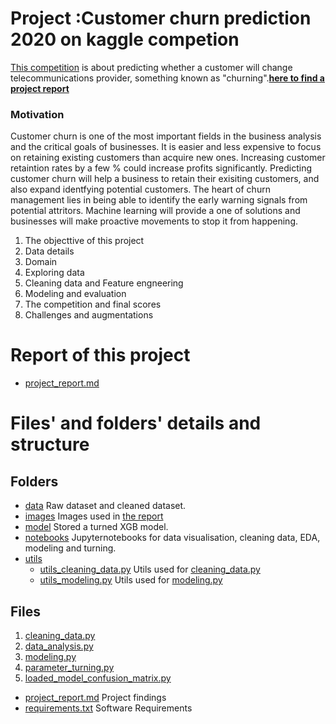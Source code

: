# Project :Customer churn prediction 2020 on kaggle competion
[This competition](https://www.kaggle.com/c/customer-churn-prediction-2020/overview) is about predicting whether a customer will change telecommunications provider, something known as "churning".**[here to find a project report]()**

### Motivation

Customer churn is one of the most important fields in the business analysis and the critical goals of businesses. It is easier and less expensive to focus on retaining existing customers than acquire new ones. Increasing customer retaintion rates by a few % could increase profits significantly. Predicting customer churn will help a business to retain their exisiting customers, and also expand identfying potential customers. 
The heart of churn management lies in being able to identify the early warning signals from potential attritors. Machine learning will provide a one of solutions and businesses will make proactive movements to stop it from happening.


1. The objecttive of this project
2. Data details
3. Domain
4. Exploring data
5. Cleaning data and Feature engneering
6. Modeling and evaluation
7. The competition and final scores
8. Challenges and augmentations


# Report of this project 

* [project_report.md]()

# Files' and folders' details and structure

## Folders

* [data]() Raw dataset and cleaned dataset.
* [images]() Images used in [the report]()
* [model]() Stored a turned XGB model.
* [notebooks]() Jupyternotebooks for data visualisation, cleaning data, EDA, modeling and turning. 
* [utils]()
    * [utils_cleaning_data.py]() Utils used for [cleaning_data.py]()
    * [utils_modeling.py]() Utils used for [modeling.py]()


## Files

1. [cleaning_data.py]()
2. [data_analysis.py]()
3. [modeling.py]()
4. [parameter_turning.py]()
5. [loaded_model_confusion_matrix.py]()

* [project_report.md]() Project findings
* [requirements.txt]() Software Requirements






